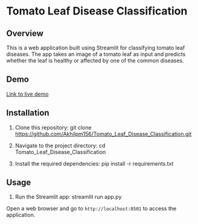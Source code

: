 # Tomato Leaf Disease Classification

## Overview
This is a web application built using Streamlit for classifying tomato leaf diseases. The app takes an image of a tomato leaf as input and predicts whether the leaf is healthy or affected by one of the common diseases.

## Demo
[Link to live demo](https://tomatoleafclassification.streamlit.app/)

## Installation
1. Clone this repository:
git clone https://github.com/Akhilpm156/Tomato_Leaf_Disease_Classification.git

2. Navigate to the project directory:
cd Tomato_Leaf_Disease_Classification

3. Install the required dependencies:
pip install -r requirements.txt


## Usage
1. Run the Streamlit app:
streamlit run app.py

Open a web browser and go to `http://localhost:8501` to access the application.
